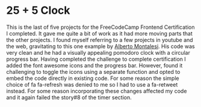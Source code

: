 # 25 + 5 Clock

This is the last of five projects for the FreeCodeCamp Frontend Certification I completed.  It gave me quite a bit of work as it had more moving parts that the other projects. I found myself referring to a few projects in youtube and the web, gravitating to this one example by [Alberto Montalesi](https://inspiredwebdev.com/create-pomodoro-clock/#the-final-pomodoro-clock-result).
His code was very clean and he had a visually appealing pomodoro clock with a circular progress bar.
Having completed the challenge to complete certification I added the font awesome icons and the progress bar.  However, found it challenging to toggle the icons using a separate function and opted to embed the code directly in existing code. For some reason the simple choice of fa fa-refresh was denied to me so I had to use a fa-retweet instead.
For some reason incorporating these changes affected my code and it again failed the story#8 of the timer section.
